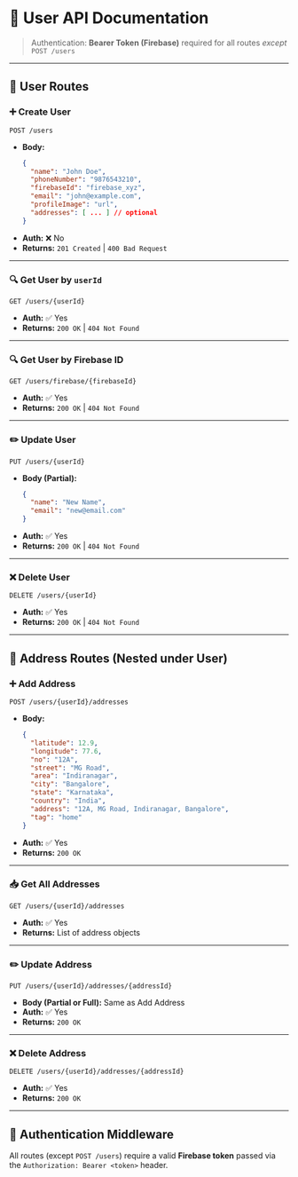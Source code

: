 # 📘 User API Documentation

> Authentication: **Bearer Token (Firebase)** required for all routes _except_ `POST /users`

---

## 👤 User Routes

### ➕ Create User  
`POST /users`

- **Body:**
  ```json
  {
    "name": "John Doe",
    "phoneNumber": "9876543210",
    "firebaseId": "firebase_xyz",
    "email": "john@example.com",
    "profileImage": "url",
    "addresses": [ ... ] // optional
  }
  ```
- **Auth:** ❌ No  
- **Returns:** `201 Created` | `400 Bad Request`

---

### 🔍 Get User by `userId`  
`GET /users/{userId}`

- **Auth:** ✅ Yes  
- **Returns:** `200 OK` | `404 Not Found`

---

### 🔍 Get User by Firebase ID  
`GET /users/firebase/{firebaseId}`

- **Auth:** ✅ Yes  
- **Returns:** `200 OK` | `404 Not Found`

---

### ✏️ Update User  
`PUT /users/{userId}`

- **Body (Partial):**
  ```json
  {
    "name": "New Name",
    "email": "new@email.com"
  }
  ```
- **Auth:** ✅ Yes  
- **Returns:** `200 OK` | `404 Not Found`

---

### ❌ Delete User  
`DELETE /users/{userId}`

- **Auth:** ✅ Yes  
- **Returns:** `200 OK` | `404 Not Found`

---

## 📍 Address Routes (Nested under User)

### ➕ Add Address  
`POST /users/{userId}/addresses`

- **Body:**
  ```json
  {
    "latitude": 12.9,
    "longitude": 77.6,
    "no": "12A",
    "street": "MG Road",
    "area": "Indiranagar",
    "city": "Bangalore",
    "state": "Karnataka",
    "country": "India",
    "address": "12A, MG Road, Indiranagar, Bangalore",
    "tag": "home"
  }
  ```
- **Auth:** ✅ Yes  
- **Returns:** `200 OK`

---

### 📥 Get All Addresses  
`GET /users/{userId}/addresses`

- **Auth:** ✅ Yes  
- **Returns:** List of address objects

---

### ✏️ Update Address  
`PUT /users/{userId}/addresses/{addressId}`

- **Body (Partial or Full):** Same as Add Address  
- **Auth:** ✅ Yes  
- **Returns:** `200 OK`

---

### ❌ Delete Address  
`DELETE /users/{userId}/addresses/{addressId}`

- **Auth:** ✅ Yes  
- **Returns:** `200 OK`

---

## 🔐 Authentication Middleware

All routes (except `POST /users`) require a valid **Firebase token** passed via the `Authorization: Bearer <token>` header.

